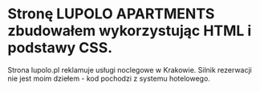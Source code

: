 # Stronę LUPOLO APARTMENTS zbudowałem wykorzystując HTML i podstawy CSS.
Strona lupolo.pl reklamuje usługi noclegowe w Krakowie. Silnik rezerwacji nie jest moim dziełem - kod pochodzi z systemu hotelowego. 
